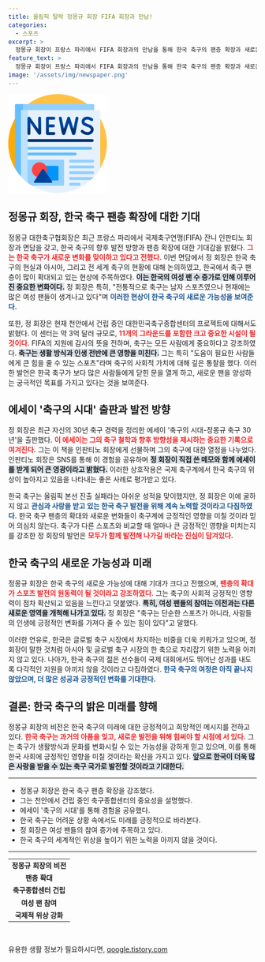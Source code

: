 ```yaml
---
title: 올림픽 탈락 정몽규 회장 FIFA 회장과 만남!
categories:
  - 스포츠
excerpt: >
  정몽규 회장이 프랑스 파리에서 FIFA 회장과의 만남을 통해 한국 축구의 팬층 확장과 새로운 현상에 대해 언급했습니다. 한국 축구의 미래, 그리고 천안에 건설 중인 종합센터에 대한 기대감이 고조되고 있습니다!
feature_text: >
  정몽규 회장이 프랑스 파리에서 FIFA 회장과의 만남을 통해 한국 축구의 팬층 확장과 새로운 현상에 대해 언급했습니다. 한국 축구의 미래, 그리고 천안에 건설 중인 종합센터에 대한 기대감이 고조되고 있습니다!
image: '/assets/img/newspaper.png'
---
```


<p><img src="/assets/img/newspaper.png" alt="kimp 속보" /></p>

<h2 data-ke-size="size26">정몽규 회장, 한국 축구 팬층 확장에 대한 기대</h2>

<p data-ke-size="size16">
정몽규 대한축구협회장은 최근 프랑스 파리에서 국제축구연맹(FIFA) 잔니 인판티노 회장과 면담을 갖고, 한국 축구의 향후 발전 방향과 팬층 확장에 대한 기대감을 밝혔다. <b><span style="color: #ee2323;">그는 한국 축구가 새로운 변화를 맞이하고 있다고 전했다.</span></b> 이번 면담에서 정 회장은 한국 축구의 현실과 아시아, 그리고 전 세계 축구의 현황에 대해 논의하였고, 한국에서 축구 팬층이 많이 확대되고 있는 현상에 주목하였다. <b><span style="background-color: #21538527;">이는 한국의 여성 팬 수 증가로 인해 이루어진 중요한 변화이다.</span></b> 정 회장은 특히, "전통적으로 축구는 남자 스포츠였으나 현재에는 많은 여성 팬들이 생겨나고 있다"며 <b><span style="color: #1a5490;">이러한 현상이 한국 축구의 새로운 가능성을 보여준다.</span></b> 
</p>

<p data-ke-size="size16">
또한, 정 회장은 현재 천안에서 건립 중인 대한민국축구종합센터의 프로젝트에 대해서도 밝혔다. 이 센터는 약 3억 달러 규모로, <b><span style="color: #ee2323;">11개의 그라운드를 포함한 크고 중요한 시설이 될 것이다.</span></b> FIFA의 지원에 감사의 뜻을 전하며, 축구는 모든 사람에게 중요하다고 강조하였다. <b><span style="background-color: #21538527;">축구는 생활 방식과 인생 전반에 큰 영향을 미친다.</span></b> 그는 특히 "도움이 필요한 사람들에게 큰 힘을 줄 수 있는 스포츠"라며 축구의 사회적 가치에 대해 깊은 통찰을 했다. 이러한 발언은 한국 축구가 보다 많은 사람들에게 닫힌 문을 열게 하고, 새로운 팬을 양성하는 궁극적인 목표를 가지고 있다는 것을 보여준다. 
</p>

<h2 data-ke-size="size26">에세이 '축구의 시대' 출판과 발전 방향</h2>

<p data-ke-size="size16">
정 회장은 최근 자신의 30년 축구 경력을 정리한 에세이 '축구의 시대-정몽규 축구 30년'을 출판했다. <b><span style="color: #ee2323;">이 에세이는 그의 축구 철학과 향후 방향성을 제시하는 중요한 기록으로 여겨진다.</span></b> 그는 이 책을 인판티노 회장에게 선물하며 그의 축구에 대한 열정을 나누었다. 인판티노 회장은 SNS를 통해 이 경험을 공유하며 <b><span style="background-color: #21538527;">정 회장이 직접 쓴 메모와 함께 에세이를 받게 되어 큰 영광이라고 밝혔다.</span></b> 이러한 상호작용은 국제 축구계에서 한국 축구의 위상이 높아지고 있음을 나타내는 좋은 사례로 평가받고 있다.
</p>

<p data-ke-size="size16">
한국 축구는 올림픽 본선 진출 실패라는 아쉬운 성적을 맞이했지만, 정 회장은 이에 굴하지 않고 <b><span style="color: #1a5490;">관심과 사랑을 받고 있는 한국 축구 발전을 위해 계속 노력할 것이라고 다짐하였다.</span></b> 한국 축구 팬층의 확대와 새로운 변화들이 축구계에 긍정적인 영향을 미칠 것이라 믿어 의심치 않는다. 축구가 다른 스포츠와 비교할 때 얼마나 큰 긍정적인 영향을 미치는지를 강조한 정 회장의 발언은 <b><span style="color: #ee2323;">모두가 함께 발전해 나가길 바라는 진심이 담겨있다.</span></b> 
</p>

<h2 data-ke-size="size26">한국 축구의 새로운 가능성과 미래</h2>

<p data-ke-size="size16">
정몽규 회장은 한국 축구의 새로운 가능성에 대해 기대가 크다고 전했으며, <b><span style="color: #ee2323;">팬층의 확대가 스포츠 발전의 원동력이 될 것이라고 강조하였다.</span></b> 그는 축구의 사회적 긍정적인 영향력이 점차 확산되고 있음을 느낀다고 덧붙였다. <b><span style="background-color: #21538527;">특히, 여성 팬들의 참여는 이전과는 다른 새로운 영역을 개척해 나가고 있다.</span></b> 정 회장은 "축구는 단순한 스포츠가 아니라, 사람들의 인생에 긍정적인 변화를 가져다 줄 수 있는 힘이 있다"고 말했다.
</p>

<p data-ke-size="size16">
이러한 연유로, 한국은 글로벌 축구 시장에서 차지하는 비중을 더욱 키워가고 있으며, 정 회장이 말한 것처럼 아시아 및 글로벌 축구 시장의 한 축으로 자리잡기 위한 노력을 아끼지 않고 있다. 나아가, 한국 축구의 젊은 선수들이 국제 대회에서도 뛰어난 성과를 내도록 다각적인 지원을 아끼지 않을 것이라고 다짐하였다. <b><span style="color: #1a5490;">한국 축구의 여정은 아직 끝나지 않았으며, 더 많은 성공과 긍정적인 변화를 기대한다.</span></b> 
</p>

<h2 data-ke-size="size26">결론: 한국 축구의 밝은 미래를 향해</h2>

<p data-ke-size="size16">
정몽규 회장의 비전은 한국 축구의 미래에 대한 긍정적이고 희망적인 메시지를 전하고 있다. <b><span style="color: #ee2323;">한국 축구는 과거의 아픔을 잊고, 새로운 발전을 위해 힘써야 할 시점에 서 있다.</span></b> 그는 축구가 생활방식과 문화를 변화시킬 수 있는 가능성을 강하게 믿고 있으며, 이를 통해 한국 사회에 긍정적인 영향을 미칠 것이라는 확신을 가지고 있다. <b><span style="background-color: #21538527;">앞으로 한국이 더욱 많은 사랑을 받을 수 있는 축구 국가로 발전할 것이라고 기대한다.</span></b> 
</p>

<hr />

<ul>
<li>정몽규 회장은 한국 축구 팬층 확장을 강조했다.</li>
<li>그는 천안에서 건립 중인 축구종합센터의 중요성을 설명했다.</li>
<li>에세이 '축구의 시대'를 통해 경험을 공유했다.</li>
<li>한국 축구는 어려운 상황 속에서도 미래를 긍정적으로 바라본다.</li>
<li>정 회장은 여성 팬들의 참여 증가에 주목하고 있다.</li>
<li>한국 축구의 세계적인 위상을 높이기 위한 노력을 아끼지 않을 것이다.</li>
</ul>

<hr />

<table>
<tr>
<td style="text-align: center; height: 17px;"><b>정몽규 회장의 비전</b></td>
</tr>
<tr>
<td style="text-align: center; height: 17px;"><b>팬층 확대</b></td>
</tr>
<tr>
<td style="text-align: center; height: 17px;"><b>축구종합센터 건립</b></td>
</tr>
<tr>
<td style="text-align: center; height: 17px;"><b>여성 팬 참여</b></td>
</tr>
<tr>
<td style="text-align: center; height: 17px;"><b>국제적 위상 강화</b></td>
</tr>
</table>

<p data-ke-size="size16">&nbsp;</p>
유용한 생활 정보가 필요하시다면, <a href="https://qoogle.tistory.com" rel="dofollow">qoogle.tistory.com</a>


